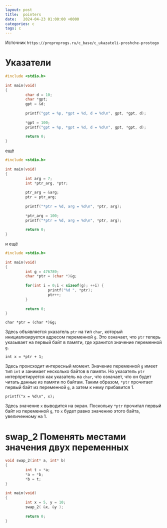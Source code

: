 ```yaml
---
layout: post
title:  pointers
date:   2024-04-23 01:00:00 +0000
categories: c
tags: c
---
```


Источник `https://proproprogs.ru/c_base/c_ukazateli-proshche-prostogo`

# Указатели

```c
#include <stdio.h>
 
int main(void) 
{
         char d = 10;
         char *gpt;
         gpt = &d;
 
         printf("gpt = %p, *gpt = %d, d = %d\n", gpt, *gpt, d);
         
         *gpt = 100;
         printf("gpt = %p, *gpt = %d, d = %d\n", gpt, *gpt, d);
 
         return 0;
}
```

ещё

```c
#include <stdio.h>
 
int main(void) 
{
         int arg = 7;
         int *ptr_arg, *ptr;
 
         ptr_arg = &arg;
         ptr = ptr_arg;
 
         printf("*ptr = %d, arg = %d\n", *ptr, arg);
 
         *ptr_arg = 100;
         printf("*ptr = %d, arg = %d\n", *ptr, arg);
 
         return 0;
}
```

и ещё

```c
#include <stdio.h>
 
int main(void) 
{
         int g = 476789;
         char *ptr = (char *)&g;
 
         for(int i = 0;i < sizeof(g); ++i) {
                   printf("%d ", *ptr);
                   ptr++;
         }
 
         return 0;
}
```

`char *ptr = (char *)&g;` 

Здесь объявляется указатель `ptr` на тип `char`, который инициализируется адресом переменной `g`. Это означает, что `ptr` теперь указывает на первый байт в памяти, где хранится значение переменной `g`.

`int x = *ptr + 1;` 

Здесь происходит интересный момент. Значение переменной `g` имеет тип `int` и занимает несколько байтов в памяти. Но указатель `ptr` интерпретируется как указатель на `char`, что означает, что он будет читать данные из памяти по байтам. Таким образом, `*ptr` прочитает первый байт из переменной `g`, а затем к нему прибавится 1. 

`printf("x = %d\n", x);` 

Здесь значение `x` выводится на экран. Поскольку `*ptr` прочитал первый байт из переменной `g`, то `x` будет равно значению этого байта, увеличенному на 1.

# swap_2 Поменять местами значения двух переменных

```c
void swap_2(int* a, int* b)
{
         int t = *a;
         *a = *b;
         *b = t;
}
 
int main(void) 
{
         int x = 5, y = 10;
         swap_2( &x, &y );
         
         return 0;
}
```


